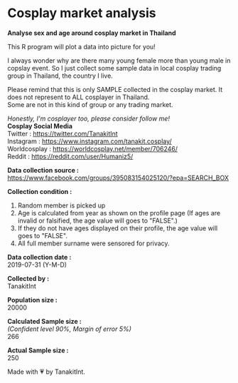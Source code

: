 # Cosplay market analysis

<b>Analyse sex and age around cosplay market in Thailand</b>  

This R program will plot a data into picture for you!  

I always wonder why are there many young female more than young male in copslay event. So I just collect some sample data in local cosplay trading group in Thailand, the country I live.  

Please remind that this is only SAMPLE collected in the cosplay market. It does not represent to ALL cosplayer in Thailand.  
Some are not in this kind of group or any trading market.

<i>Honestly, I'm cosplayer too, please consider follow me!</i>  
<b>Cosplay Social Media</b>  
Twitter : https://twitter.com/TanakitInt  
Instagram : https://www.instagram.com/tanakit.cosplay/  
Worldcosplay : https://worldcosplay.net/member/706246/  
Reddit : https://reddit.com/user/Humaniz5/  

<b>Data collection source :</b>  
https://www.facebook.com/groups/395083154025120/?epa=SEARCH_BOX

<b>Collection condition :</b>  
1. Random member is picked up  
2. Age is calculated from year as shown on the profile page (If ages are invalid or falsified, the age value will goes to "FALSE".)
3. If they do not have ages displayed on their profile, the age value will goes to "FALSE".  
4. All full member surname were sensored for privacy.  

<b>Data collection date :</b>  
2019-07-31 (Y-M-D)

<b>Collected by :</b>  
TanakitInt

<b>Population size :</b>  
20000

<b>Calculated Sample size :</b>  
<i>(Confident level 90%, Margin of error 5%)</i>  
266

<b>Actual Sample size :</b>  
250

Made with 💗 by TanakitInt.
